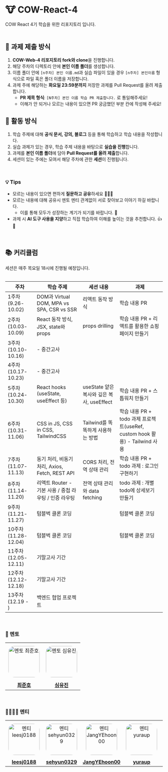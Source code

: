 # 🐮 COW-React-4

COW React 4기 학습을 위한 리포지토리 입니다.
<br/>
<br/>

## 📌 과제 제출 방식

1. **COW-Web-4 리포지토리 fork와 clone**을 진행합니다.
2. 해당 주차의 디렉토리 안에 **본인 이름 폴더**를 생성합니다.
3. 이름 폴더 안에 `[n주차] 본인 이름.md`과 실습 파일이 있을 경우 `[n주차] 본인이름` 형식으로 파일 혹은 폴더 이름을 저장합니다.
4. 과제 주에 해당하는 **화요일 23:59분까지** 저장한 과제를 Pull Request를 올려 제출합니다.
   - **PR 제목 형식**: `[N주차] 본인 이름 학습 PR 제출합니다.` 로 통일해주세요!
   - 이해가 안 되거나 모르는 내용이 있으면 PR 궁금했던 부분 칸에 작성해 주세요!

## 📝 활동 방식

1. 학습 주제에 대해 **공식 문서, 강의, 블로그** 등을 통해 학습하고 학습 내용을 작성합니다.
2. 실습 과제가 있는 경우, 학습 주제 내용을 바탕으로 **실습을 진행**합니다.
3. 과제를 **본인 이름 폴더**에 담아 **Pull Request를 올려 제출**합니다.
4. 세션이 있는 주에는 모여서 해당 주차에 관한 **세션**이 진행됩니다.

<br/>

### 💡 Tips

- 모르는 내용이 있으면 편하게 **질문하고 공유**하세요 🙋🙋‍♀️
- 모르는 내용에 대해 공유시 멘토 멘티 관계없이 서로 찾아보고 이야기 하길 바랍니다.
  - 이를 통해 모두가 성장하는 계기가 되기를 바랍니다. 💪
- 과제 시 **AI 도구 사용을 지양**하고 직접 학습하여 이해를 높이는 것을 추천합니다. 👍🧐

<br/>

## 📚 커리큘럼

세션은 매주 목요일 18시에 진행될 예정입니다.
<br/><br/>

| 주차                 | 학습 주제                                             | 세션 내용                                 | 과제                                                                        |
| -------------------- | ----------------------------------------------------- | ----------------------------------------- | --------------------------------------------------------------------------- |
| 1주차 (9.26-10.02)   | DOM과 Virtual DOM, MPA vs SPA, CSR vs SSR             | 리액트 동작 방식                          | 학습 내용 PR                                                                |
| 2주차 (10.03-10.09)  | React 동작 방식, JSX, state와 props                   | props drilling                            | 학습 내용 PR + 리액트를 활용한 쇼핑 페이지 만들기                           |
| 3주차 (10.10-10.16)  | - 중간고사                                            |                                           |                                                                             |
| 4주차 (10.17-10.23)  | - 중간고사                                            |                                           |                                                                             |
| 5주차 (10.24-10.30)  | React hooks (useState, useEffect 등)                  | useState 얕은 복사와 깊은 복사, useEffect | 학습 내용 PR + 스톱워치 만들기                                              |
| 6주차 (10.31-11.06)  | CSS in JS, CSS in CSS, TailwindCSS                    | Tailwind를 똑똑하게 사용하는 방법         | 학습 내용 PR + todo 과제 프로젝트(useRef, custom hook 활용) - Tailwind 사용 |
| 7주차 (11.07-11.13)  | 동기 처리, 비동기 처리, Axios, Fetch, REST API        | CORS 처리, 전역 상태 관리                 | 학습 내용 PR + todo 과제 : 로그인 구현하기                                  |
| 8주차 (11.14-11.20)  | 리액트 Router - 기본 사용 / 중첩 라우팅 / 인증 라우팅 | 전역 상태 관리와 data fetching            | todo 과제 : 개별 todo에 상세보기 만들기                                     |
| 9주차 (11.21-11.27)  | 텀블벅 클론 코딩                                      |                                           | 텀블벅 클론 코딩                                                            |
| 10주차 (11.28-12.04) | 텀블벅 클론 코딩                                      |                                           | 텀블벅 클론 코딩                                                            |
| 11주차 (12.05-12.11) | 기말고사 기간                                         |                                           |                                                                             |
| 12주차 (12.12-12.18) | 기말고사 기간                                         |                                           |                                                                             |
| 13주차 (12.19 - )    | 백엔드 협업 프로젝트                                  |                                           |                                                                             |

<br/>

### 👥 멘토

<table width="100%" >
  <tr>
    <td align="center" style="padding: 10px;">
      <img src="https://avatars.githubusercontent.com/swgvenghy" width="100px" alt="멘토 최준호" style="border-radius: 20%;"/>
    </td>
    <td align="center" style="padding: 10px;">
      <img src="https://avatars.githubusercontent.com/ujinsimSS" width="100px" alt="멘토 심유진" style="border-radius: 20%;"/>
    </td>
  </tr>
  <tr>
    <td align="center" >
      <a href="https://github.com/swgvenghy">
        <strong>최준호</strong>
      </a>
    </td>
    <td align="center" >
      <a href="https://github.com/ujinsimSS">
        <strong>심유진</strong>
      </a>
    </td>
  </tr>
</table>

<br/>

### 🧑‍🧑‍🧒‍🧒 멘티

<table width="100%" style="border-collapse: collapse;">
  <tr>
    <td align="center" style="padding: 10px;">
      <img src="https://avatars.githubusercontent.com/leesj0188" width="100px" alt="멘티 leesj0188" style="border-radius: 20%;"/>
    </td>
    <td align="center" style="padding: 10px;">
      <img src="https://avatars.githubusercontent.com/sehyun0329" width="100px" alt="멘티 sehyun0329" style="border-radius: 20%;"/>
    </td>
    <td align="center" style="padding: 10px;">
      <img src="https://avatars.githubusercontent.com/JangYEhoon00" width="100px" alt="멘티 JangYEhoon00" style="border-radius: 20%;"/>
    </td>
    <td align="center" style="padding: 10px;">
      <img src="https://avatars.githubusercontent.com/yuraup" width="100px" alt="멘티 yuraup" style="border-radius: 20%;"/>
    </td>
    <td align="center" style="padding: 10px;">
      <img src="https://avatars.githubusercontent.com/ChoiTheCreator" width="100px" alt="멘티 ChoiTheCreator" style="border-radius: 20%;"/>
    </td>
  </tr>
  <tr>
    <td align="center" >
      <a href="https://github.com/leesj0188">
        <strong>leesj0188</strong>
      </a>
    </td>
    <td align="center">
      <a href="https://github.com/sehyun0329">
        <strong>sehyun0329</strong>
      </a>
    </td>
    <td align="center" >
      <a href="https://github.com/JangYEhoon00">
        <strong>JangYEhoon00</strong>
      </a>
    </td>
    <td align="center" >
      <a href="https://github.com/yuraup">
        <strong>yuraup</strong>
      </a>
    </td>
    <td align="center">
      <a href="https://github.com/ChoiTheCreator">
        <strong>ChoiTheCreator</strong>
      </a>
    </td>
  </tr>
</table>
